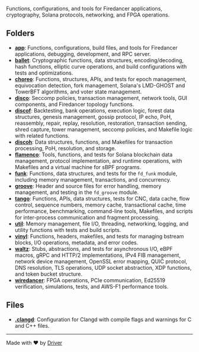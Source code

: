 <!--------------------------------------------------------------------------------->
<!-- IMPORTANT: This file is auto-generated by Driver (https://driver.ai). -------->
<!-- Manual edits may be overwritten on future commits. --------------------------->
<!--------------------------------------------------------------------------------->

Functions, configurations, and tools for Firedancer applications, cryptography, Solana protocols, networking, and FPGA operations.

## Folders
- **[app](app/README.md)**: Functions, configurations, build files, and tools for Firedancer applications, debugging, development, and RPC server.
- **[ballet](ballet/README.md)**: Cryptographic functions, data structures, encoding/decoding, hash functions, elliptic curve operations, and build configurations with tests and optimizations.
- **[choreo](choreo/README.md)**: Functions, structures, APIs, and tests for epoch management, equivocation detection, fork management, Solana's LMD-GHOST and TowerBFT algorithms, and voter state management.
- **[disco](disco/README.md)**: Seccomp policies, transaction management, network tools, GUI components, and Firedancer topology functions.
- **[discof](discof/README.md)**: Backtesting, bank operations, execution logic, forest data structures, genesis management, gossip protocol, IP echo, PoH, reassembly, repair, replay, resolution, restoration, transaction sending, shred capture, tower management, seccomp policies, and Makefile logic with related functions.
- **[discoh](discoh/README.md)**: Data structures, functions, and Makefiles for transaction processing, PoH, resolution, and storage.
- **[flamenco](flamenco/README.md)**: Tools, functions, and tests for Solana blockchain data management, protocol implementation, and runtime operations, with Makefiles and a virtual machine for sBPF programs.
- **[funk](funk/README.md)**: Functions, data structures, and tests for the `fd_funk` module, including memory management, transactions, and concurrency.
- **[groove](groove/README.md)**: Header and source files for error handling, memory management, and testing in the `fd_groove` module.
- **[tango](tango/README.md)**: Functions, APIs, data structures, tests for CNC, data cache, flow control, sequence numbers, memory cache, transactional cache, time performance, benchmarking, command-line tools, Makefiles, and scripts for inter-process communication and fragment processing.
- **[util](util/README.md)**: Memory management, file I/O, threading, networking, logging, and utility functions with tests and build scripts.
- **[vinyl](vinyl/README.md)**: Functions, headers, makefiles, and tests for managing bstream blocks, I/O operations, metadata, and error codes.
- **[waltz](waltz/README.md)**: Stubs, abstractions, and tests for asynchronous I/O, eBPF macros, gRPC and HTTP/2 implementations, IPv4 FIB management, network device management, OpenSSL error mapping, QUIC protocol, DNS resolution, TLS operations, UDP socket abstraction, XDP functions, and token bucket structure.
- **[wiredancer](wiredancer/README.md)**: FPGA operations, PCIe communication, Ed25519 verification, simulations, tests, and AWS-F1 performance tools.

## Files
- **[.clangd](.clangd.md)**: Configuration for Clangd with compile flags and warnings for C and C++ files.

---
Made with ❤️ by [Driver](https://www.driver.ai/)